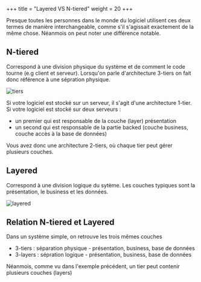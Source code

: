 +++
title = "Layered VS N-tiered"
weight = 20
+++

Presque toutes les personnes dans le monde du logiciel utilisent ces deux termes de manière interchangeable, comme s'il s'agissait exactement de la même chose. Néanmois on peut noter une différence notable.

## N-tiered
Correspond à une division physique du système et de comment le code tourne (e.g client et serveur). 
Lorsqu'on parle d'architecture 3-tiers on fait donc référence à une sépration physique.

![tiers](https://librecours.net/module/culture/langages-du-web/pres/res/servers.png?width=30pc)

Si votre logiciel est stocké sur un serveur, il s'agit d'une architecture 1-tier. Si votre logiciel est stocké sur deux serveurs :
- un premier qui est responsable de la couche (layer) présentation
- un second qui est responsable de la partie backed (couche business, couche accès à la base de données)

Vous avez donc une architecture 2-tiers, où chaque tier peut gérer plusieurs couches.

## Layered
Correspond à une division logique du sytème. Les couches typiques sont la présentation, le business et les données.

![layered](https://www.oreilly.com/api/v2/epubs/9781491971437/files/assets/sapr_0101.png?width=30pc)


## Relation N-tiered et Layered
Dans un système simple, on retrouve les trois mêmes couches 
- 3-tiers : séparation physique - présentation, business, base de données
- 3-layers : sépration logique - présentation, business, base de données

Néanmois, comme vu dans l'exemple précédent, un tier peut contenir plusieurs couches (layers)